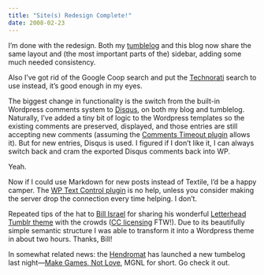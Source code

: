 ```yaml
---
title: "Site(s) Redesign Complete!"
date: 2008-02-23
---
```


I’m done with the redesign. Both my [tumblelog][1] and this blog now share the same layout and (the most important parts of the) sidebar, adding some much needed consistency.

Also I’ve got rid of the Google Coop search and put the [Technorati][2] search to use instead, it’s good enough in my eyes.

The biggest change in functionality is the switch from the built-in Wordpress comments system to [Disqus][3], on both my blog and tumblelog. Naturally, I’ve added a tiny bit of logic to the Wordpress templates so the existing comments are preserved, displayed, and those entries are still accepting new comments
(assuming the [Comments Timeout plugin][4] allows it). But for new entries,
Disqus is used. I figured if I don’t like it, I can always switch back and cram the exported Disqus comments back into WP.

Yeah.

Now if I could use Markdown for new posts instead of Textile, I’d be a happy camper. The [WP Text Control plugin][5] is no help, unless you consider making the server drop the connection every time helping. I don’t.

Repeated tips of the hat to [Bill Israel][6] for sharing his wonderful
[Letterhead Tumblr theme][7] with the crowds ([CC licensing][8] FTW!). Due to its beautifully simple semantic structure I was able to transform it into a Wordpress theme in about two hours. Thanks, Bill!

In somewhat related news: the [Hendromat][9] has launched a new tumbelog last night—[Make Games, Not Love][10], MGNL for short. Go check it out.

[1]: http://tumblr.zottmann.org/
[2]: http://technorati.com/
[3]: http://disqus.com/
[4]: http://www.jamesmckay.net/code/comment-timeout/
[5]: http://wordpress.org/extend/plugins/text-control/
[6]: http://cubicle17.com/
[7]: http://letterhead.tumblr.com/
[8]: http://creativecommons.org/licenses/by/3.0/
[9]: http://mornography.co.uk/
[10]: http://makegamesnotlove.com/

